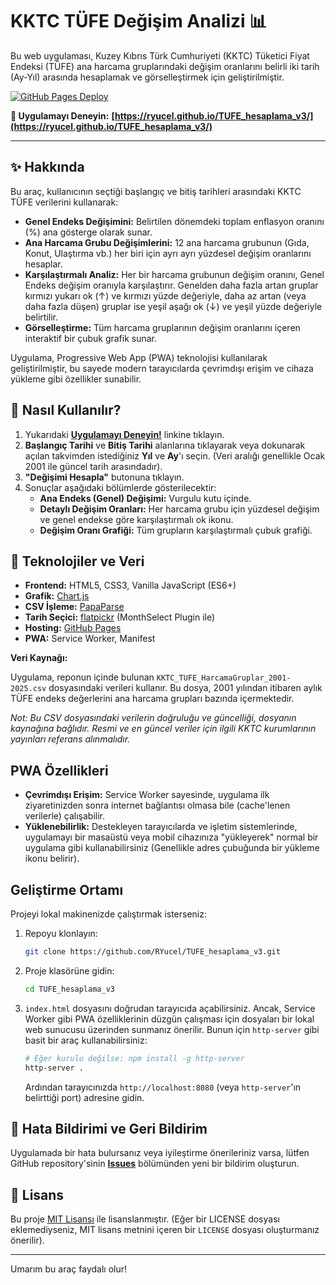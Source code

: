# KKTC TÜFE Değişim Analizi 📊

Bu web uygulaması, Kuzey Kıbrıs Türk Cumhuriyeti (KKTC) Tüketici Fiyat Endeksi (TÜFE) ana harcama gruplarındaki değişim oranlarını belirli iki tarih (Ay-Yıl) arasında hesaplamak ve görselleştirmek için geliştirilmiştir.

[![GitHub Pages Deploy](https://github.com/RYucel/TUFE_hesaplama_v3/actions/workflows/pages/pages-build-deployment/badge.svg)](https://github.com/RYucel/TUFE_hesaplama_v3/actions/workflows/pages/pages-build-deployment)

**🚀 Uygulamayı Deneyin:** **[https://ryucel.github.io/TUFE_hesaplama_v3/](https://ryucel.github.io/TUFE_hesaplama_v3/)**

<!-- TODO: Buraya uygulamanın güzel bir ekran görüntüsünü ekleyin -->
<!-- ![Uygulama Ekran Görüntüsü](screenshot.png) -->

---

## ✨ Hakkında

Bu araç, kullanıcının seçtiği başlangıç ve bitiş tarihleri arasındaki KKTC TÜFE verilerini kullanarak:

*   **Genel Endeks Değişimini:** Belirtilen dönemdeki toplam enflasyon oranını (%) ana gösterge olarak sunar.
*   **Ana Harcama Grubu Değişimlerini:** 12 ana harcama grubunun (Gıda, Konut, Ulaştırma vb.) her biri için ayrı ayrı yüzdesel değişim oranlarını hesaplar.
*   **Karşılaştırmalı Analiz:** Her bir harcama grubunun değişim oranını, Genel Endeks değişim oranıyla karşılaştırır. Genelden daha fazla artan gruplar kırmızı yukarı ok (↑) ve kırmızı yüzde değeriyle, daha az artan (veya daha fazla düşen) gruplar ise yeşil aşağı ok (↓) ve yeşil yüzde değeriyle belirtilir.
*   **Görselleştirme:** Tüm harcama gruplarının değişim oranlarını içeren interaktif bir çubuk grafik sunar.

Uygulama, Progressive Web App (PWA) teknolojisi kullanılarak geliştirilmiştir, bu sayede modern tarayıcılarda çevrimdışı erişim ve cihaza yükleme gibi özellikler sunabilir.

## 🚀 Nasıl Kullanılır?

1.  Yukarıdaki **[Uygulamayı Deneyin!](https://ryucel.github.io/TUFE_hesaplama_v3/)** linkine tıklayın.
2.  **Başlangıç Tarihi** ve **Bitiş Tarihi** alanlarına tıklayarak veya dokunarak açılan takvimden istediğiniz **Yıl** ve **Ay**'ı seçin. (Veri aralığı genellikle Ocak 2001 ile güncel tarih arasındadır).
3.  **"Değişimi Hesapla"** butonuna tıklayın.
4.  Sonuçlar aşağıdaki bölümlerde gösterilecektir:
    *   **Ana Endeks (Genel) Değişimi:** Vurgulu kutu içinde.
    *   **Detaylı Değişim Oranları:** Her harcama grubu için yüzdesel değişim ve genel endekse göre karşılaştırmalı ok ikonu.
    *   **Değişim Oranı Grafiği:** Tüm grupların karşılaştırmalı çubuk grafiği.

## 🔧 Teknolojiler ve Veri

*   **Frontend:** HTML5, CSS3, Vanilla JavaScript (ES6+)
*   **Grafik:** [Chart.js](https://www.chartjs.org/)
*   **CSV İşleme:** [PapaParse](https://www.papaparse.com/)
*   **Tarih Seçici:** [flatpickr](https://flatpickr.js.org/) (MonthSelect Plugin ile)
*   **Hosting:** [GitHub Pages](https://pages.github.com/)
*   **PWA:** Service Worker, Manifest

**Veri Kaynağı:**

Uygulama, reponun içinde bulunan `KKTC_TUFE_HarcamaGruplar_2001-2025.csv` dosyasındaki verileri kullanır. Bu dosya, 2001 yılından itibaren aylık TÜFE endeks değerlerini ana harcama grupları bazında içermektedir.

*Not: Bu CSV dosyasındaki verilerin doğruluğu ve güncelliği, dosyanın kaynağına bağlıdır. Resmi ve en güncel veriler için ilgili KKTC kurumlarının yayınları referans alınmalıdır.*

##  PWA Özellikleri

*   **Çevrimdışı Erişim:** Service Worker sayesinde, uygulama ilk ziyaretinizden sonra internet bağlantısı olmasa bile (cache'lenen verilerle) çalışabilir.
*   **Yüklenebilirlik:** Destekleyen tarayıcılarda ve işletim sistemlerinde, uygulamayı bir masaüstü veya mobil cihazınıza "yükleyerek" normal bir uygulama gibi kullanabilirsiniz (Genellikle adres çubuğunda bir yükleme ikonu belirir).

##  Geliştirme Ortamı

Projeyi lokal makinenizde çalıştırmak isterseniz:

1.  Repoyu klonlayın:
    ```bash
    git clone https://github.com/RYucel/TUFE_hesaplama_v3.git
    ```
2.  Proje klasörüne gidin:
    ```bash
    cd TUFE_hesaplama_v3
    ```
3.  `index.html` dosyasını doğrudan tarayıcıda açabilirsiniz. Ancak, Service Worker gibi PWA özelliklerinin düzgün çalışması için dosyaları bir lokal web sunucusu üzerinden sunmanız önerilir. Bunun için `http-server` gibi basit bir araç kullanabilirsiniz:
    ```bash
    # Eğer kurulu değilse: npm install -g http-server
    http-server .
    ```
    Ardından tarayıcınızda `http://localhost:8080` (veya `http-server`'ın belirttiği port) adresine gidin.

## 🐛 Hata Bildirimi ve Geri Bildirim

Uygulamada bir hata bulursanız veya iyileştirme önerileriniz varsa, lütfen GitHub repository'sinin **[Issues](https://github.com/RYucel/TUFE_hesaplama_v3/issues)** bölümünden yeni bir bildirim oluşturun.

## 📜 Lisans

Bu proje [MIT Lisansı](LICENSE) ile lisanslanmıştır. (Eğer bir LICENSE dosyası eklemediyseniz, MIT lisans metnini içeren bir `LICENSE` dosyası oluşturmanız önerilir).

---

Umarım bu araç faydalı olur!
